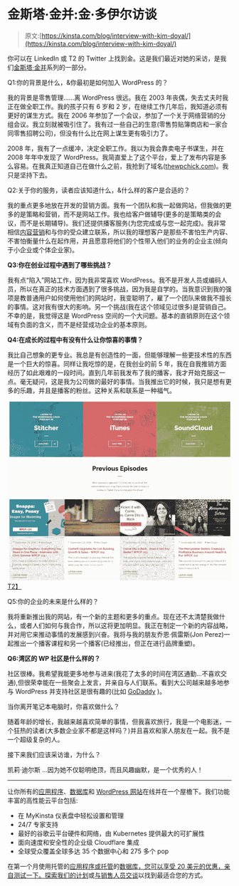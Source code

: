 # 金斯塔·金并:金·多伊尔访谈

> 原文:[https://kinsta.com/blog/interview-with-kim-doyal/](https://kinsta.com/blog/interview-with-kim-doyal/)

你可以在 LinkedIn 或 T2 的 Twitter 上找到金。这是我们最近对她的采访，是我们[金斯塔·金并](https://kinsta.com/?post_type=post&s=kingpin)系列的一部分。

Q1:你的背景是什么，&你最初是如何加入 WordPress 的？

我的背景是零售管理……离 WordPress 很远。我在 2003 年丧偶，失去丈夫时我正在做全职工作。我的孩子只有 6 岁和 2 岁，在继续工作几年后，我知道必须有更好的谋生方式。我在 2006 年参加了一个会议，参加了一个关于网络营销的分组会议。我立刻就被吸引住了。我有过一些自己的生意(零售剪贴簿商店和一家合同零售招聘公司)，但没有什么比在网上谋生更有吸引力了。

2008 年，我有了一点缓冲，决定全职工作。我以为我会靠卖电子书谋生，并在 2008 年年中发现了 WordPress。我简直爱上了这个平台，爱上了发布内容是多么容易。在我真正知道自己在做什么之前，我抢到了域名([thewpchick.com](http://thewpchick.com/))。我只是坚持下去。

Q2:关于你的服务，读者应该知道什么，&什么样的客户是合适的？

我的重点更多地放在开发的营销方面。我有一个团队和我一起做网站，但我做的更多的是策略和营销，而不是网站工作。我也给客户做辅导(更多的是策略类的会议，而不是长期辅导)。我们还提供播客服务(为您完成或与您一起完成)。我非常相信[内容营销](https://kinsta.com/learn/content-marketing/)和与你的受众建立联系，所以我的理想客户是那些不害怕生产内容、不害怕衡量什么在起作用，并且愿意将他们的个性带入他们的业务的企业主(倾向于小企业或个体企业家)。

**Q3:你在创业过程中遇到了哪些挑战？**

我有点“陷入”网站工作，因为我非常喜欢 WordPress。我不是开发人员或编码人员，所以在真正的技术方面遇到了很多挑战，因为我是自学的。当我意识到我的强项是教普通用户如何使用他们的网站时，我变聪明了，雇了一个团队来做我不擅长的事情。这对我有很大的影响。另一个挑战(我在这个领域见过很多)是营销自己。不幸的是，我觉得这是 WordPress 空间的一个大问题。基本的直销原则在这个领域有负面的含义，而不是经营成功企业的基本原则。

**Q4:在成长的过程中有没有什么让你惊喜的事情？**

我比自己想象的更专业。我总是有创造性的一面，但能够理解一些更技术性的东西是一个巨大的惊喜。同样让我吃惊的是，在我创业的前 5 年，我在自我推销方面经历了如此艰难的一段时间。直到几年前我发布了我的播客，我才开始克服这一点。毫无疑问，这是我为公司做的最好的事情。当我推出它的时候，我只是想有更多的乐趣，并且是播客的粉丝。这种关系和联系是一种福气。

[![the wp chick podcast](img/bd8d1326c750ae8e6aa5697d9e3824ee.png)T2】](http://thewpchick.com/podcasts/)

Q5:你的企业的未来是什么样的？

我将重新推出我的网站，有一个新的主题和更多的重点。现在还不太清楚我做什么，或者人们如何与我合作，所以这将更加明显。我正在制定一个新的内容战略，并对用它来推动事情的发展感到兴奋。我将与我的朋友乔恩·佩雷斯(Jon Perez)一起推出一个播客课程和另一个播客(已经推出，但正在进行品牌重塑)。

**Q6:湾区的 WP 社区是什么样的？**

社区很棒。我希望我能更多地参与进来(我花了太多的时间在湾区通勤…不喜欢交通),但很荣幸能在一些聚会上发言，并亲自与人们联系。看到大公司越来越多地参与 WordPress 并支持社区是很有趣的(比如 [GoDaddy](https://kinsta.com/godaddy-alternative/) )。

当你离开笔记本电脑时，你喜欢做什么？

随着年龄的增长，我越来越喜欢简单的事情，但我喜欢旅行，我是一个电影迷，一个狂热的读者(大多数企业家不都是这样吗？)并且喜欢和家人朋友在一起。我不是一个超级复杂的人。

接下来我们应该采访谁，为什么？

凯莉·迪尔斯 …因为她不仅聪明绝顶，而且风趣幽默，是一个优秀的人！

* * *

让你所有的[应用程序](https://kinsta.com/application-hosting/)、[数据库](https://kinsta.com/database-hosting/)和 [WordPress 网站](https://kinsta.com/wordpress-hosting/)在线并在一个屋檐下。我们功能丰富的高性能云平台包括:

*   在 MyKinsta 仪表盘中轻松设置和管理
*   24/7 专家支持
*   最好的谷歌云平台硬件和网络，由 Kubernetes 提供最大的可扩展性
*   面向速度和安全性的企业级 Cloudflare 集成
*   全球受众覆盖全球多达 35 个数据中心和 275 多个 pop

在第一个月使用托管的[应用程序或托管](https://kinsta.com/application-hosting/)的[数据库，您可以享受 20 美元的优惠，亲自测试一下。探索我们的](https://kinsta.com/database-hosting/)[计划](https://kinsta.com/plans/)或[与销售人员交谈](https://kinsta.com/contact-us/)以找到最适合您的方式。